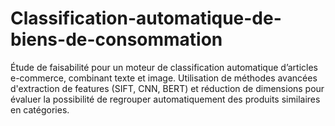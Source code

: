 # Classification-automatique-de-biens-de-consommation
Étude de faisabilité pour un moteur de classification automatique d’articles e-commerce, combinant texte et image. Utilisation de méthodes avancées d'extraction de features (SIFT, CNN, BERT) et réduction de dimensions pour évaluer la possibilité de regrouper automatiquement des produits similaires en catégories.
